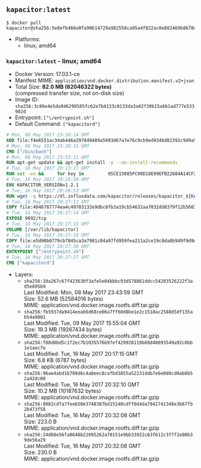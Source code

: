 ## `kapacitor:latest`

```console
$ docker pull kapacitor@sha256:5e0efb466e0fa90b14729a982558ca95a4f022ac0e882469b8678dfffc0fc87e
```

-	Platforms:
	-	linux; amd64

### `kapacitor:latest` - linux; amd64

-	Docker Version: 17.03.1-ce
-	Manifest MIME: `application/vnd.docker.distribution.manifest.v2+json`
-	Total Size: **82.0 MB (82046322 bytes)**  
	(compressed transfer size, not on-disk size)
-	Image ID: `sha256:3c86e4e5da946299585fc62e7b4133c0133da3a42f30b15a6b1ad777e533982d`
-	Entrypoint: `["\/entrypoint.sh"]`
-	Default Command: `["kapacitord"]`

```dockerfile
# Mon, 08 May 2017 23:28:14 GMT
ADD file:f4e6551ac34ab446a297849489a5693d67a7e76c9cb9ed9346d82392c9d9a5fe in / 
# Mon, 08 May 2017 23:28:15 GMT
CMD ["/bin/bash"]
# Mon, 08 May 2017 23:53:11 GMT
RUN apt-get update && apt-get install -y --no-install-recommends 		ca-certificates 		curl 		wget 	&& rm -rf /var/lib/apt/lists/*
# Tue, 16 May 2017 20:13:27 GMT
RUN set -ex &&     for key in         05CE15085FC09D18E99EFB22684A14CF2582E0C5 ;     do         gpg --keyserver ha.pool.sks-keyservers.net --recv-keys "$key" ||         gpg --keyserver pgp.mit.edu --recv-keys "$key" ||         gpg --keyserver keyserver.pgp.com --recv-keys "$key" ;     done
# Tue, 16 May 2017 20:26:50 GMT
ENV KAPACITOR_VERSION=1.2.1
# Tue, 16 May 2017 20:26:53 GMT
RUN wget -q https://dl.influxdata.com/kapacitor/releases/kapacitor_${KAPACITOR_VERSION}_amd64.deb.asc &&     wget -q https://dl.influxdata.com/kapacitor/releases/kapacitor_${KAPACITOR_VERSION}_amd64.deb &&     gpg --batch --verify kapacitor_${KAPACITOR_VERSION}_amd64.deb.asc kapacitor_${KAPACITOR_VERSION}_amd64.deb &&     dpkg -i kapacitor_${KAPACITOR_VERSION}_amd64.deb &&     rm -f kapacitor_${KAPACITOR_VERSION}_amd64.deb*
# Tue, 16 May 2017 20:27:13 GMT
COPY file:4046787774ea4c49703132e9dbc6fb3a19cb54632aa7032dd8379f12b56034d9 in /etc/kapacitor/kapacitor.conf 
# Tue, 16 May 2017 20:27:14 GMT
EXPOSE 9092/tcp
# Tue, 16 May 2017 20:27:15 GMT
VOLUME [/var/lib/kapacitor]
# Tue, 16 May 2017 20:27:16 GMT
COPY file:e5d90b0779cb7845ca3a7981c04a97fd959fea211a2ce19c8da8b949f9d9d04c in /entrypoint.sh 
# Tue, 16 May 2017 20:27:36 GMT
ENTRYPOINT ["/entrypoint.sh"]
# Tue, 16 May 2017 20:27:37 GMT
CMD ["kapacitord"]
```

-	Layers:
	-	`sha256:10a267c67f423630f3afe5e04bbbc93d578861ddcc54283526222f3ad5e895b9`  
		Last Modified: Mon, 08 May 2017 23:43:59 GMT  
		Size: 52.6 MB (52584016 bytes)  
		MIME: application/vnd.docker.image.rootfs.diff.tar.gzip
	-	`sha256:fb5937da9414eeab6d68ce06a7ff60d8be1e2c1518ac2588d5df135ab54a9801`  
		Last Modified: Tue, 09 May 2017 15:55:04 GMT  
		Size: 19.3 MB (19267434 bytes)  
		MIME: application/vnd.docker.image.rootfs.diff.tar.gzip
	-	`sha256:f88d0bd5c1f2ec7b1035576b97ef429926110b68d40093549a92c0bb1e1aec7e`  
		Last Modified: Tue, 16 May 2017 20:17:15 GMT  
		Size: 6.8 KB (6787 bytes)  
		MIME: application/vnd.docker.image.rootfs.diff.tar.gzip
	-	`sha256:96ae4abd1b709d6c4a8eec8cafbd3855a52231ddb7e6e0d8cd0ab8652a42dc00`  
		Last Modified: Tue, 16 May 2017 20:32:10 GMT  
		Size: 10.2 MB (10187632 bytes)  
		MIME: application/vnd.docker.image.rootfs.diff.tar.gzip
	-	`sha256:8082cdfa7feeb50e3748387bd15240cdff0d4da7942741348e3b67fb2b473f58`  
		Last Modified: Tue, 16 May 2017 20:32:08 GMT  
		Size: 223.0 B  
		MIME: application/vnd.docker.image.rootfs.diff.tar.gzip
	-	`sha256:24d68e56fa0648b22095262a70151e9bb33922c63f612c3f7f2e00b39de56a29`  
		Last Modified: Tue, 16 May 2017 20:32:08 GMT  
		Size: 230.0 B  
		MIME: application/vnd.docker.image.rootfs.diff.tar.gzip

